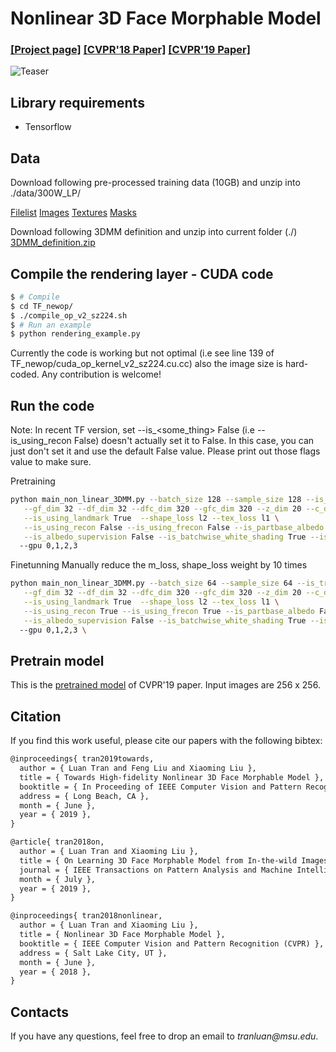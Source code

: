 # Nonlinear 3D Face Morphable Model
### [[Project page]](http://cvlab.cse.msu.edu/project-nonlinear-3dmm.html)   [[CVPR'18 Paper]](http://cvlab.cse.msu.edu/pdfs/Tran_Liu_CVPR2018.pdf) [[CVPR'19 Paper]](http://cvlab.cse.msu.edu/pdfs/Tran_Liu_Liu_CVPR2019.pdf)


![Teaser](./images/nonlinear-3dmm.jpg)

## Library requirements

* Tensorflow


## Data

Download following pre-processed training data (10GB) and unzip into ./data/300W_LP/

[Filelist](https://drive.google.com/open?id=1R80j6Y1JiNPzsucsMOGpoogKDiYg2ynP)
[Images](https://drive.google.com/open?id=1QkBiPAOA-a2buta--8atVVcKoAl5sj7O)
[Textures](https://drive.google.com/open?id=1oW8wTKkkw2VDVpCv9q8UjqG3mGQCHLQd)
[Masks](https://drive.google.com/open?id=1xTTtYYWIJlq8wYEl5BSQfjM-Vuw3jmwq)

Download following 3DMM definition and unzip into current folder (./)
[3DMM_definition.zip](https://drive.google.com/open?id=1-UJdQeFw0cf9u9gUHokNoheH0z3L1fEH)

## Compile the rendering layer - CUDA code
```bash
$ # Compile
$ cd TF_newop/
$ ./compile_op_v2_sz224.sh
$ # Run an example
$ python rendering_example.py
```
Currently the code is working but not optimal (i.e see line 139 of TF_newop/cuda_op_kernel_v2_sz224.cu.cc)
also the image size is hard-coded. Any contribution is welcome!


## Run the code

Note: In recent TF version, set --is_<some_thing> False (i.e --is_using_recon False) doesn't actually set it to False. In this case, you can just don't set it and use the default False value. Please print out those flags value to make sure.

Pretraining

```bash
python main_non_linear_3DMM.py --batch_size 128 --sample_size 128 --is_train True --learning_rate 0.001 --ouput_size  224 \
   --gf_dim 32 --df_dim 32 --dfc_dim 320 --gfc_dim 320 --z_dim 20 --c_dim 3 \
   --is_using_landmark True  --shape_loss l2 --tex_loss l1 \
   --is_using_recon False --is_using_frecon False --is_partbase_albedo False --is_using_symetry True  \
   --is_albedo_supervision False --is_batchwise_white_shading True --is_const_albedo True --is_const_local_albedo False --is_smoothness True 
  --gpu 0,1,2,3
```


Finetunning
Manually reduce the m_loss, shape_loss weight by 10 times

```bash
python main_non_linear_3DMM.py --batch_size 64 --sample_size 64 --is_train True --learning_rate 0.001 --ouput_size  224 \
   --gf_dim 32 --df_dim 32 --dfc_dim 320 --gfc_dim 320 --z_dim 20 --c_dim 3 \
   --is_using_landmark True  --shape_loss l2 --tex_loss l1 \
   --is_using_recon True --is_using_frecon True --is_partbase_albedo False --is_using_symetry True  \
   --is_albedo_supervision False --is_batchwise_white_shading True --is_const_albedo True --is_const_local_albedo True --is_smoothness True 
  --gpu 0,1,2,3 \
```

## Pretrain model

This is the [pretrained model](https://www.cse.msu.edu/computervision/evaluation_code.zip) of CVPR'19 paper. Input images are 256 x 256.


## Citation

If you find this work useful, please cite our papers with the following bibtex:
```latex
@inproceedings{ tran2019towards, 
  author = { Luan Tran and Feng Liu and Xiaoming Liu },
  title = { Towards High-fidelity Nonlinear 3D Face Morphable Model },
  booktitle = { In Proceeding of IEEE Computer Vision and Pattern Recognition },
  address = { Long Beach, CA },
  month = { June },
  year = { 2019 },
}
```

```latex
@article{ tran2018on, 
  author = { Luan Tran and Xiaoming Liu },
  title = { On Learning 3D Face Morphable Model from In-the-wild Images },
  journal = { IEEE Transactions on Pattern Analysis and Machine Intelligence },
  month = { July },
  year = { 2019 },
}
```


```latex
@inproceedings{ tran2018nonlinear, 
  author = { Luan Tran and Xiaoming Liu },
  title = { Nonlinear 3D Face Morphable Model },
  booktitle = { IEEE Computer Vision and Pattern Recognition (CVPR) },
  address = { Salt Lake City, UT },
  month = { June },
  year = { 2018 },
}
```

## Contacts

If you have any questions, feel free to drop an email to _tranluan@msu.edu_.
